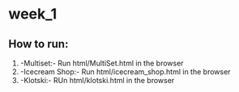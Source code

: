 week_1
======

How to run:
---------
1. -Multiset:-  Run html/MultiSet.html in the browser
2. -Icecream Shop:- Run html/icecream_shop.html in the browser
3. -Klotski:- RUn html/klotski.html in the browser
